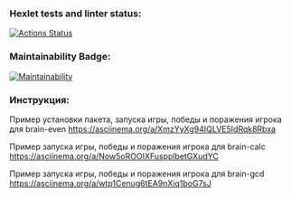 ### Hexlet tests and linter status:
[![Actions Status](https://github.com/minoko86/python-project-49/workflows/hexlet-check/badge.svg)](https://github.com/minoko86/python-project-49/actions)
### Maintainability Badge:
[![Maintainability](https://api.codeclimate.com/v1/badges/7e6161e23cf9cd388603/maintainability)](https://codeclimate.com/github/minoko86/python-project-49/maintainability)

### Инструкция:
Пример установки пакета, запуска игры, победы и поражения игрока для brain-even
https://asciinema.org/a/XmzYyXg94IQLVE5IdRqk8Rbxa

Пример запуска игры, победы и поражения игрока для brain-calc                       
https://asciinema.org/a/Now5oROOIXFuspplbetGXudYC

Пример запуска игры, победы и поражения игрока для brain-gcd  
https://asciinema.org/a/wtp1Cenug6tEA9nXiq1boG7sJ
